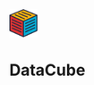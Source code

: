 <img src="https://raw.githubusercontent.com/yemrekeskin/DataCube/master/cube.png" width="50" height="50"> 

# DataCube
